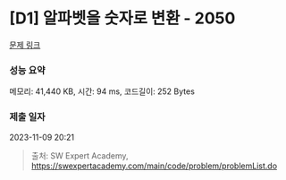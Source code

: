 # [D1] 알파벳을 숫자로 변환 - 2050 

[문제 링크](https://swexpertacademy.com/main/code/problem/problemDetail.do?contestProbId=AV5QLGxKAzQDFAUq) 

### 성능 요약

메모리: 41,440 KB, 시간: 94 ms, 코드길이: 252 Bytes

### 제출 일자

2023-11-09 20:21



> 출처: SW Expert Academy, https://swexpertacademy.com/main/code/problem/problemList.do